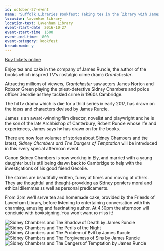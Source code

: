 ```yaml
---
id: october-27-event
name: "Suffolk Libraries Bookfest: Taking tea in the library with James Runcie"
location: lavenham-library
location-text: Lavenham Library
event-start-date: 2016-10-27
event-start-time: 1600
event-end-time: 1800
event-category: bookfest
breadcrumb: y
---
```

<a class="pure-button" href="https://www.eventbrite.co.uk/e/taking-tea-in-the-library-with-james-runcie-tickets-26051385395">Buy tickets online</a>

Enjoy tea and cake in the company of James Runcie, the author of the books which inspired TV’s nostalgic crime drama <cite>Grantchester</cite>.

Attracting millions of viewers, <cite>Grantchester</cite> saw actors James Norton and Robson Green playing the priest-detective Sidney Chambers and police officer Geordie as they tackled crime in 1960s Cambridge.

The hit tv drama which is due for a third series in early 2017, has drawn on the ideas and characters devised by James Runcie.

James is an award-winning film director, novelist and playwright and he is the son of the late Archbishop of Canterbury, Robert Runcie whose life and experiences, James says he has drawn on for the books.

There are now four volumes of stories about Sidney Chambers and the latest, <cite>Sidney Chambers and The Dangers of Temptation</cite> will be introduced in this every special afternoon event.

Canon Sidney Chambers is now working in Ely, and married with a young daughter but is still being drawn back to Cambridge to help with the investigations of his good friend Geordie.

The stories are beautifully written, funny at times and moving at others. They are thoughtful and thought-provoking as Sidney ponders moral and ethical dilemmas as well as personal predicaments.

From 3pm we'll serve tea and homemade cake, provided by the Friends of Lavenham Library, before listening to entertaining conversation with this charming, amusing and fascinating author. At 4.30pm the afternoon will conclude with booksigning. You won’t want to miss it!


<img src="http://suffolklibraries.co.uk/wp-content/uploads/2016/06/james-runcie-sidney-chambers-and-the-shadow-of-death.jpg" alt="Sidney Chambers and The Shadow of Death by James Runcie" />

<img src="http://suffolklibraries.co.uk/wp-content/uploads/2016/06/james-runcie-and-the-perils-of-the-night.jpg" alt="Sidney Chambers and The Perils of the Night" />

<img src="http://suffolklibraries.co.uk/wp-content/uploads/2016/06/james-runcie-sidney-chambers-and-the-problem-of-evil.jpg" alt="Sidney Chambers and The Problem of Evil by James Runcie" class="alignnone" />

<img src="http://suffolklibraries.co.uk/wp-content/uploads/2016/06/james-runcie-sidney-chambers-and-the-forgiveness-of-sins.jpg" alt="Sidney Chambers and The Forgiveness of Sins by James Runcie" class="alignnone" />

<img src="http://suffolklibraries.co.uk/wp-content/uploads/2016/06/james-runcie-sidney-chambers-and-the-dangers-of-temptation.jpg" alt="Sidney Chambers and The Dangers of Temptation by James Runcie" class="alignnone" />
